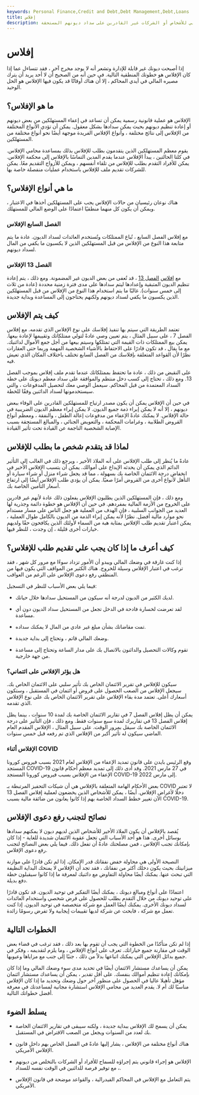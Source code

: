 ```yaml
---
keywords: Personal Finance,Credit and Debt,Debt Management,Debt,Loans
title: إفلاس
description: الإفلاس هو إجراء قانوني للأشخاص أو الشركات غير القادرين على سداد ديونهم المستحقة.
---
```


# إفلاس
إذا أصبحت ديونك غير قابلة للإدارة وتشعر أنه لا يوجد مخرج آخر ، فقد تتساءل عما إذا كان الإفلاس هو خطوتك المنطقية التالية. في حين أنه من الصحيح أن لا أحد يريد أن يترك مصيره المالي في أيدي المحاكم ، إلا أن هناك أوقاتًا قد يكون فيها الإفلاس هو الحل الوحيد.

## ما هو الإفلاس؟

الإفلاس هو عملية قانونية رسمية يمكن أن تساعد في إعفاء المستهلكين من بعض ديونهم أو إعادة تنظيم ديونهم بحيث يمكن سدادها بشكل معقول. يمكن أن تؤدي الأنواع المختلفة من الإفلاس إلى نتائج مختلفة ، وأنواع الإفلاس الفريدة موجهة أيضًا نحو أنواع مختلفة من المستهلكين.

يقوم معظم المستهلكين الذين يتقدمون بطلب للإفلاس بذلك بمساعدة محامي الإفلاس. في كلتا الحالتين ، يبدأ الإفلاس عندما يقدم المدين التماسًا بالإفلاس إلى محكمة الإفلاس. يمكن للأفراد التقدم بطلب للإفلاس من تلقاء أنفسهم ، ويمكن للأزواج التقديم معًا. يمكن للشركات تقديم ملف للإفلاس باستخدام عمليات منفصلة خاصة بها.

## ما هي أنواع الإفلاس؟

هناك نوعان رئيسيان من حالات الإفلاس يجب على المستهلكين أخذها في الاعتبار ، ويمكن أن يكون كل منهما منطقيًا اعتمادًا على الوضع المالي للمستهلك.

### الفصل السابع الإفلاس

مع إفلاس الفصل السابع ، تُباع الممتلكات وتُستخدم العائدات لسداد الديون. عادة ما يتم متابعة هذا النوع من الإفلاس من قبل المستهلكين الذين لا يكسبون ما يكفي من المال لسداد ديونهم.

### الفصل 13 الإفلاس

مع [إفلاس](/chapter13) [الفصل 13](/chapter13) ، قد تُعفى من بعض الديون غير المضمونة. ومع ذلك ، يتم إعادة تنظيم الديون المتبقية وإعدادها ليتم سدادها على مدى فترة زمنية محددة (عادة من ثلاث إلى خمس سنوات). غالبًا ما يتم استخدام هذا النوع من الإفلاس من قبل المستهلكين الذين يكسبون ما يكفي لسداد ديونهم ولكنهم يحتاجون إلى المساعدة وبداية جديدة.

## كيف يتم الإفلاس

تعتمد الطريقة التي سيتم بها تنفيذ إفلاسك على نوع الإفلاس الذي تقدمه. مع إفلاس الفصل 7 ، على سبيل المثال ، يتم تعيين وصي عادةً لتولي ممتلكاتك وتقييمها لإعادة بيعها. يمكن بيع الممتلكات ذات القيمة التي تمتلكها وسيتم بيعها من أجل جمع الأموال لدائنيك. مع ما يقال ، قد تكون قادرًا على الاحتفاظ بالأشياء الشخصية المهمة وربما حتى العقارات نظرًا لأن القواعد المتعلقة بإفلاسك من الفصل السابع تختلف باختلاف المكان الذي تعيش فيه.

على النقيض من ذلك ، عادة ما تحتفظ بممتلكاتك عندما تقدم ملف إفلاس بموجب الفصل 13. ومع ذلك ، تحتاج إلى كسب دخل منتظم والموافقة على سداد معظم ديونك على خطة السداد المعتمدة من قبل المحاكم. سيعمل الوصي معك لتحصيل المدفوعات ، والتي سيستخدمونها لسداد الدائنين وفقًا للخطة.

في حين أن الإفلاس يمكن أن يكون مصدر ارتياح للمستهلكين القادرين على الوفاء ببعض ديونهم ، إلا أنه لا يمكن إبراء ذمة جميع الديون. لا يمكن إبراء معظم الديون الضريبية في حالة الإفلاس. لا يمكنك عادةً الإعفاء من مدفوعات إعالة الطفل ، والنفقة ، ومعظم أنواع القروض الطلابية ، وغرامات المحكمة ، والتعويض الجنائي ، والمبالغ المستحقة بسبب الإصابة الشخصية الناجمة عن القيادة تحت تأثير القيادة.

## لماذا قد يتقدم شخص ما بطلب للإفلاس

عادةً ما يُنظر إلى طلب الإفلاس على أنه الملاذ الأخير ، ويرجع ذلك في الغالب إلى التأثير الدائم الذي يمكن أن يحدثه الإيداع على أموالك. يمكن أن يتسبب الإفلاس الأخير في انخفاض درجة الائتمان الخاصة بك بسهولة ، مما قد يجعل شراء منزل أو شراء سيارة أو التأهل لأنواع أخرى من القروض أمرًا صعبًا. يمكن أن يؤدي طلب الإفلاس أيضًا إلى ارتفاع أسعار التأمين الخاصة بك.

ومع ذلك ، فإن المستهلكين الذين يطلبون الإفلاس يفعلون ذلك عادة لأنهم غير قادرين على الخروج من الأزمة المالية بمفردهم. في حين أن الإفلاس هو خطوة دائمة وجذرية لها العديد من الجوانب السلبية ، فإن الهدف من العملية هو جعل الناس على مسار مستدام نحو موارد مالية أفضل. نظرًا لأنه يمكن إبراء الذمة من الديون بالكامل طوال العملية ، يمكن اعتبار تقديم طلب الإفلاس بمثابة هبة من السماء لأولئك الذين يكافحون حقًا ولديهم خيارات أخرى قليلة ، إن وجدت ، للنظر فيها.

## كيف أعرف ما إذا كان يجب علي تقديم طلب للإفلاس؟

إذا كنت غارقة في وضعك المالي ويبدو أن الأمور تزداد سوءًا مع مرور كل شهر ، فقد ترغب في اعتبار الإفلاس وسيلة للخروج. هناك الكثير من المواقف التي يكون فيها من المنطقي رفع دعوى الإفلاس على الرغم من العواقب.

فيما يلي بعض الأسباب للنظر في التسجيل:

- لديك الكثير من الديون لدرجة أنه سيكون من المستحيل سدادها خلال حياتك.

- لقد تعرضت لخسارة فادحة في الدخل تجعل من المستحيل سداد الديون دون أي مساعدة.

- تمت مقاضاتك بشأن مبلغ غير عادي من المال لا يمكنك سداده.

- وضعك المالي قاتم ، وتحتاج إلى بداية جديدة.

- تقوم وكالات التحصيل والدائنون بالاتصال بك على مدار الساعة وتحتاج إلى مساعدة من جهة خارجية.

### هل يؤثر الإفلاس على ائتماني؟

سيكون للإفلاس في تقرير الائتمان الخاص بك تأثير سلبي على الائتمان الخاص بك. سيجعل الإفلاس من الصعب الحصول على قروض أو ائتمان في المستقبل ، وستكون أسعارك أعلى. تعتمد مدة بقاء الإفلاس على تقرير الائتمان الخاص بك على نوع الإفلاس الذي تقدمه.

يمكن أن يظل إفلاس الفصل 7 في تقارير الائتمان الخاصة بك لمدة 10 سنوات ، بينما يظل إفلاس الفصل 13 في تقاريرك لمدة سبع سنوات فقط. ومع ذلك ، فإن التأثير على درجة الائتمان الخاصة بك سيقل بمرور الوقت. على سبيل المثال ، الإفلاس المقدم العام الماضي سيكون له تأثير أكبر من الإفلاس الذي تم رفعه قبل خمس سنوات.

### الإفلاس أثناء COVID

وقع الرئيس بايدن على قانون تمديد الإعفاء من الإفلاس لعام 2021 بسبب فيروس كورونا المستجد COVID-19 في 27 مارس 2021. وقد أدى ذلك إلى تمديد معظم أحكام قانون الإعفاء من الإفلاس بسبب فيروس كورونا المستجد COVID-19 إلى مارس 2022.

بعض الأحكام الهامة المتعلقة بالإفلاس هي أن شيكات التحفيز المرتبطة بـ COVID لا تعتبر دخلًا لأغراض الإفلاس. أيضًا ، يمكن للأشخاص الذين يخضعون لعملية إفلاس الفصل 13 الآن تغيير خطط السداد الخاصة بهم إذا كانوا يعانون من ضائقة مالية بسبب COVID-19.

## نصائح لتجنب رفع دعوى الإفلاس

يُقصد بالإفلاس أن يكون الملاذ الأخير للأشخاص الذين لديهم ديون لا يمكنهم سدادها بوسائل أخرى. هذا هو أحد الأسباب التي تجعل عقوبة الائتمان شديدة للغاية - إذا كان بإمكانك تجنب الإفلاس ، فمن مصلحتك عادةً أن تفعل ذلك. فيما يلي بعض النصائح لتجنب رفع دعوى الإفلاس.

النصيحة الأولى هي محاولة خفض نفقاتك قدر الإمكان. إذا لم تكن قادرًا على موازنة ميزانيتك بحيث يكون دخلك أكثر من نفقاتك ، فقد تجد أن الإفلاس لا يمنحك البداية النظيفة التي تبحث عنها. يمكنك أيضًا محاولة التفاوض مع دائنيك لمعرفة ما إذا كانوا سيقبلون خطة دفع بديلة.

اعتمادًا على أنواع ومبالغ ديونك ، يمكنك أيضًا التفكير في توحيد الديون. قد تكون قادرًا على توحيد ديونك من خلال التقدم بطلب للحصول على قرض شخصي واستخدام العائدات لسداد ديونك الأخرى. يمكنك أيضًا العمل مع شركة متخصصة في توحيد الديون. إذا كنت تعمل مع شركة ، فابحث عن شركة لديها تقييمات إيجابية ولا تفرض رسومًا زائدة.

## الخطوات التالية

إذا لم تكن متأكدًا من الخطوة التي يجب أن تقوم بها بعد ذلك ، فقد ترغب في قضاء بعض الوقت في مقارنة جميع خياراتك. تعرف على أنواع الإفلاس ، وما يلزم لتقديمه ، وفكر في جميع بدائل الإفلاس التي يمكنك اتباعها بدلاً من ذلك ، جنبًا إلى جنب مع مزاياها وعيوبها.

يمكن أن يساعدك مستشار الائتمان أيضًا في تحديد مدى سوء وضعك المالي وما إذا كان بإمكانك إعادة تنظيم أموالك بنفسك. على أقل تقدير ، يمكن أن يساعدك مستشار ائتمان مؤهل تأهيلا عاليا في الحصول على منظور آخر حول وضعك وتحديد ما إذا كان الإفلاس مناسبًا لك أم لا. يقدم العديد من محامي الإفلاس استشارة مجانية لمساعدتك في معرفة أفضل خطواتك التالية.

## يسلط الضوء

- يمكن أن يسمح لك الإفلاس ببداية جديدة ، ولكنه سيبقى في تقارير الائتمان الخاصة بك لعدد من السنوات ويجعل من الصعب الاقتراض في المستقبل.

- هناك أنواع مختلفة من الإفلاس ، يشار إليها عادةً في الفصل الخاص بهم داخل قانون الإفلاس الأمريكي.

- الإفلاس هو إجراء قانوني يتم إجراؤه للسماح للأفراد أو الشركات بالتخلص من ديونهم ، مع توفير فرصة للدائنين في الوقت نفسه للسداد.

- يتم التعامل مع الإفلاس في المحاكم الفيدرالية ، والقواعد موضحة في قانون الإفلاس الأمريكي.

